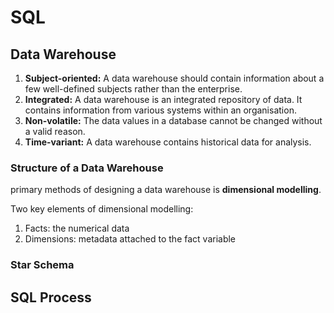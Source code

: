 # SQL

## Data Warehouse

1. **Subject-oriented:** A data warehouse should contain information about a few well-defined subjects rather than the enterprise.
2. **Integrated:** A data warehouse is an integrated repository of data. It contains information from various systems within an organisation.
3. **Non-volatile:** The data values in a database cannot be changed without a valid reason.
4. **Time-variant:** A data warehouse contains historical data for analysis.

### Structure of a Data Warehouse

primary methods of designing a data warehouse is **dimensional modelling**.

Two key elements of dimensional modelling:

1. Facts: the numerical data
2. Dimensions: metadata attached to the fact variable

### Star Schema

## SQL Process
